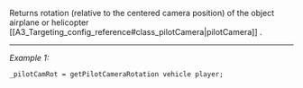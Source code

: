 Returns rotation (relative to the centered camera position) of the object airplane or helicopter [[A3_Targeting_config_reference#class_pilotCamera|pilotCamera]] .


---
*Example 1:*
```sqf
_pilotCamRot = getPilotCameraRotation vehicle player;
```